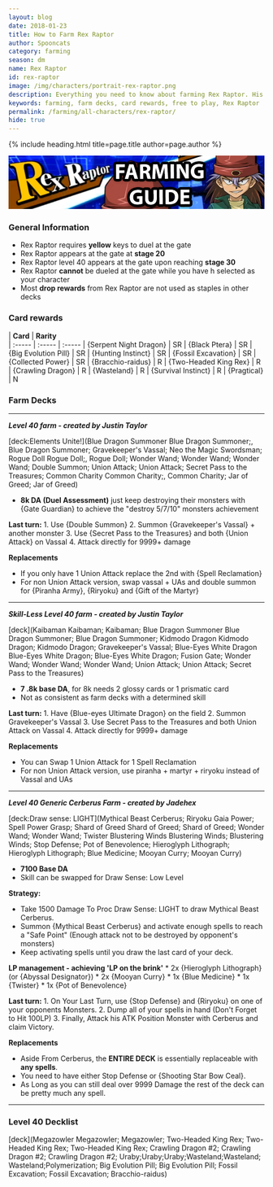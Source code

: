 ```yaml
---
layout: blog
date: 2018-01-23
title: How to Farm Rex Raptor
author: Spooncats
category: farming
season: dm
name: Rex Raptor
id: rex-raptor
image: /img/characters/portrait-rex-raptor.png
description: Everything you need to know about farming Rex Raptor. His decklists, card rewards, top level farm decks with strategy information and free to play card replacements. This article will help you farm Rex Raptor as efficient as possible.
keywords: farming, farm decks, card rewards, free to play, Rex Raptor
permalink: /farming/all-characters/rex-raptor/
hide: true
---
```


{% include heading.html title=page.title author=page.author %}

![Rex Banner](/img/content/events/rex.png)

### General Information
* Rex Raptor requires **yellow** keys to duel at the gate
* Rex Raptor appears at the gate at **stage 20**
* Rex Raptor level 40 appears at the gate upon reaching **stage 30**
* Rex Raptor **cannot** be dueled at the gate while you have h selected as your character
* Most **drop rewards** from Rex Raptor are not used as staples in other decks

### Card rewards

| **Card** |  **Rarity**  
| :----- | :----- | :----- 
| {Serpent Night Dragon} | SR
| {Black Ptera} | SR
| {Big Evolution Pill} | SR
| {Hunting Instinct} | SR
| {Fossil Excavation} | SR
| {Collected Power} | SR
| {Bracchio-raidus} | R
| {Two-Headed King Rex} | R
| {Crawling Dragon} | R
| {Wasteland} | R
| {Survival Instinct} | R
| {Pragtical} | N



### Farm Decks
---
***Level 40 farm - created by Justin Taylor***

[deck:Elements Unite!](Blue Dragon Summoner Blue Dragon Summoner;, Blue Dragon Summoner; Gravekeeper's Vassal; Neo the Magic Swordsman; Rogue Doll Rogue Doll;, Rogue Doll; Wonder Wand; Wonder Wand; Wonder Wand; Double Summon; Union Attack; Union Attack; Secret Pass to the Treasures; Common Charity Common Charity;, Common Charity; Jar of Greed; Jar of Greed)


* **8k DA (Duel Assessment)** just keep destroying their monsters with {Gate Guardian} to achieve the "destroy 5/7/10" monsters achievement

**Last turn:** 
		1. Use {Double Summon}
		2. Summon {Gravekeeper's Vassal} + another monster
		3. Use {Secret Pass to the Treasures} and both {Union Attack} on Vassal 
		4. Attack directly for 9999+ damage
	
**Replacements**
* If you only have 1 Union Attack replace the 2nd with {Spell Reclamation}
* For non Union Attack version, swap vassal + UAs and double summon for {Piranha Army}, {Riryoku} and {Gift of the Martyr}
---
***Skill-Less Level 40 farm - created by Justin Taylor***

[deck](Kaibaman Kaibaman; Kaibaman; Blue Dragon Summoner Blue Dragon Summoner; Blue Dragon Summoner; Kidmodo Dragon Kidmodo Dragon; Kidmodo Dragon; Gravekeeper's Vassal; Blue-Eyes White Dragon Blue-Eyes White Dragon; Blue-Eyes White Dragon; Fusion Gate; Wonder Wand; Wonder Wand; Wonder Wand; Union Attack; Union Attack; Secret Pass to the Treasures)

* **7 .8k base DA**, for 8k needs 2 glossy cards or 1 prismatic card
* Not as consistent as farm decks with a determined skill

**Last turn:** 
		1. Have {Blue-eyes Ultimate Dragon} on the field
		2. Summon Gravekeeper's Vassal 
		3. Use Secret Pass to the Treasures and both Union Attack on Vassal 
		4. Attack directly for 9999+ damage
 
**Replacements**
* You can Swap 1 Union Attack for 1 Spell Reclamation
* For non Union Attack version, use piranha + martyr + riryoku instead of Vassal and UAs
---
***Level 40 Generic Cerberus Farm - created by Jadehex***

[deck:Draw sense: LIGHT](Mythical Beast Cerberus; Riryoku Gaia Power; Spell Power Grasp; Shard of Greed Shard of Greed; Shard of Greed; Wonder Wand; Wonder Wand; Twister Blustering Winds Blustering Winds; Blustering Winds; Stop Defense; Pot of Benevolence; Hieroglyph Lithograph; Hieroglyph Lithograph; Blue Medicine; Mooyan Curry; Mooyan Curry)

* **7100 Base DA**
* Skill can be swapped for Draw Sense: Low Level

**Strategy:**
* Take 1500 Damage To Proc Draw Sense: LIGHT to draw Mythical Beast Cerberus.
* Summon {Mythical Beast Cerberus} and activate enough spells to reach a "Safe Point" (Enough attack not to be destroyed by opponent's monsters)
* Keep activating spells until you draw the last card of your deck.

 **LP management - achieving 'LP on the brink'**
	*  2x {Hieroglyph Lithograph} (or {Abyssal Designator})
	* 2x {Mooyan Curry}
	* 1x {Blue Medicine}
	*	1x {Twister}
	*	1x {Pot of Benevolence}
	
**Last turn:** 
		1. On Your Last Turn, use {Stop Defense} and {Riryoku} on one of your opponents Monsters.
		2. Dump all of your spells in hand (Don't Forget to Hit 100LP)
		3. Finally, Attack his ATK Position Monster with Cerberus and claim Victory.

**Replacements**
* Aside From Cerberus, the **ENTIRE DECK** is essentially replaceable with **any spells**.
* You need to have either Stop Defense or {Shooting Star Bow Ceal}.
* As Long as you can still deal over 9999 Damage the rest of the deck can be pretty much any spell.



---
### Level 40 Decklist

[deck](Megazowler Megazowler; Megazowler; Two-Headed King Rex; Two-Headed King Rex; Two-Headed King Rex; Crawling Dragon #2; Crawling Dragon #2; Crawling Dragon #2; Uraby;Uraby;Uraby;Wasteland;Wasteland; Wasteland;Polymerization; Big Evolution Pill; Big Evolution Pill; Fossil Excavation; Fossil Excavation; Bracchio-raidus)
